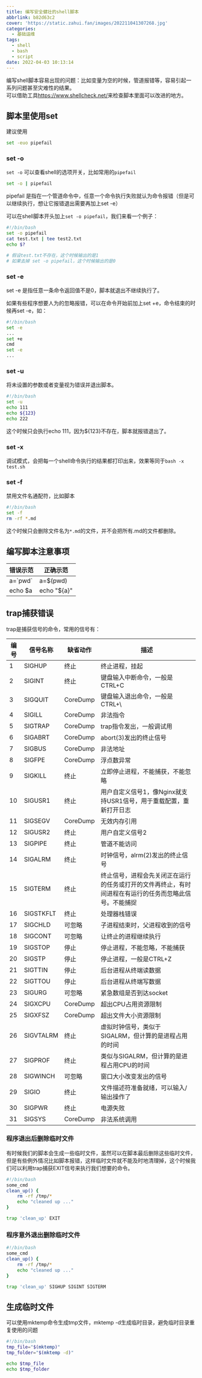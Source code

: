 ```yaml
---
title: 编写安全健壮的shell脚本
abbrlink: b82d63c2
cover: 'https://static.zahui.fan/images/202211041307268.jpg'
categories:
  - 基础运维
tags:
  - shell
  - bash
  - script
date: 2022-04-03 10:13:14
---
```


编写shell脚本容易出现的问题：比如变量为空的时候，管道报错等，容易引起一系列问题甚至灾难性的结果。  
可以借助工具<https://www.shellcheck.net/>来检查脚本里面可以改进的地方。

## 脚本里使用set

建议使用

```bash
set -euo pipefail
```

### set -o

`set -o` 可以查看shell的选项开关，比如常用的`pipefail`

```bash
set -o | pipefail
```

pipefail 是指在一个管道命令中，任意一个命令执行失败就认为命令报错（但是可以继续执行，想让它报错退出需要再加上set -e）

可以在shell脚本开头加上`set -o pipefail`，我们来看一个例子：

```bash
#!/bin/bash
set -o pipefail
cat test.txt | tee test2.txt
echo $?

# 假设test.txt不存在，这个时候输出的是1
# 如果去掉 set -o pipefail，这个时候输出的是0
```

### set -e

set -e 是指任意一条命令返回值不是0，脚本就退出不继续执行了。

如果有些程序想要人为的忽略报错，可以在命令开始前加上set +e，命令结束的时候再set -e，如：

```bash
#!/bin/bash
set -e
...
set +e
cmd
set -e
...
```

### set -u

将未设置的参数或者变量视为错误并退出脚本。

```bash
#!/bin/bash
set -u
echo 111
echo ${123}
echo 222
```

这个时候只会执行echo 111，因为${123}不存在，脚本就报错退出了。

### set -x

调试模式，会把每一个shell命令执行的结果都打印出来，效果等同于`bash -x test.sh`

### set -f

禁用文件名通配符，比如脚本

```bash
#!/bin/bash
set -f
rm -rf *.md
```

这个时候只会删除文件名为`*.md`的文件，并不会把所有.md的文件都删除。

## 编写脚本注意事项

| 错误示范  | 正确示范    |
| --------- | ----------- |
| a=\`pwd\` | a=$(pwd)    |
| echo $a   | echo "${a}" |

## trap捕获错误

trap是捕获信号的命令，常用的信号有：

| **编号** | **信号名称** | **缺省动作** | **描述**                                                                                               |
| -------- | ------------ | ------------ | ------------------------------------------------------------------------------------------------------ |
| 1        | SIGHUP       | 终止         | 终止进程，挂起                                                                                         |
| 2        | SIGINT       | 终止         | 键盘输入中断命令，一般是CTRL+C                                                                         |
| 3        | SIGQUIT      | CoreDump     | 键盘输入退出命令，一般是CTRL+\                                                                         |
| 4        | SIGILL       | CoreDump     | 非法指令                                                                                               |
| 5        | SIGTRAP      | CoreDump     | trap指令发出，一般调试用                                                                               |
| 6        | SIGABRT      | CoreDump     | abort(3)发出的终止信号                                                                                 |
| 7        | SIGBUS       | CoreDump     | 非法地址                                                                                               |
| 8        | SIGFPE       | CoreDump     | 浮点数异常                                                                                             |
| 9        | SIGKILL      | 终止         | 立即停止进程，不能捕获，不能忽略                                                                       |
| 10       | SIGUSR1      | 终止         | 用户自定义信号1，像Nginx就支持USR1信号，用于重载配置，重新打开日志                                     |
| 11       | SIGSEGV      | CoreDump     | 无效内存引用                                                                                           |
| 12       | SIGUSR2      | 终止         | 用户自定义信号2                                                                                        |
| 13       | SIGPIPE      | 终止         | 管道不能访问                                                                                           |
| 14       | SIGALRM      | 终止         | 时钟信号，alrm(2)发出的终止信号                                                                        |
| 15       | SIGTERM      | 终止         | 终止信号，进程会先关闭正在运行的任务或打开的文件再终止，有时间进程在有运行的任务而忽略此信号。不能捕捉 |
| 16       | SIGSTKFLT    | 终止         | 处理器栈错误                                                                                           |
| 17       | SIGCHLD      | 可忽略       | 子进程结束时，父进程收到的信号                                                                         |
| 18       | SIGCONT      | 可忽略       | 让终止的进程继续执行                                                                                   |
| 19       | SIGSTOP      | 停止         | 停止进程，不能忽略，不能捕获                                                                           |
| 20       | SIGSTP       | 停止         | 停止进程，一般是CTRL+Z                                                                                 |
| 21       | SIGTTIN      | 停止         | 后台进程从终端读数据                                                                                   |
| 22       | SIGTTOU      | 停止         | 后台进程从终端写数据                                                                                   |
| 23       | SIGURG       | 可忽略       | 紧急数组是否到达socket                                                                                 |
| 24       | SIGXCPU      | CoreDump     | 超出CPU占用资源限制                                                                                    |
| 25       | SIGXFSZ      | CoreDump     | 超出文件大小资源限制                                                                                   |
| 26       | SIGVTALRM    | 终止         | 虚拟时钟信号，类似于SIGALRM，但计算的是进程占用的时间                                                  |
| 27       | SIGPROF      | 终止         | 类似与SIGALRM，但计算的是进程占用CPU的时间                                                             |
| 28       | SIGWINCH     | 可忽略       | 窗口大小改变发出的信号                                                                                 |
| 29       | SIGIO        | 终止         | 文件描述符准备就绪，可以输入/输出操作了                                                                |
| 30       | SIGPWR       | 终止         | 电源失败                                                                                               |
| 31       | SIGSYS       | CoreDump     | 非法系统调用                                                                                           |

### 程序退出后删除临时文件

有时候我们的脚本会生成一些临时文件，虽然可以在脚本最后删除这些临时文件，但是有些例外情况比如脚本报错，这样临时文件就不能及时地清理掉，这个时候我们可以利用trap捕获EXIT信号来执行我们想要的命令。

```bash
#!/bin/bash
some_cmd
clean_up() {
    rm -rf /tmp/*
    echo "cleaned up ..."
}

trap 'clean_up' EXIT
```

### 程序意外退出删除临时文件

```bash
#!/bin/bash
some_cmd
clean_up() {
    rm -rf /tmp/*
    echo "cleaned up ..."
}

trap 'clean_up' SIGHUP SIGINT SIGTERM
```

## 生成临时文件

可以使用mktemp命令生成tmp文件，mktemp -d生成临时目录，避免临时目录重复使用的问题

```bash
#!/bin/bash
tmp_file="$(mktemp)"
tmp_folder="$(mktemp -d)"

echo $tmp_file
echo $tmp_folder
```
